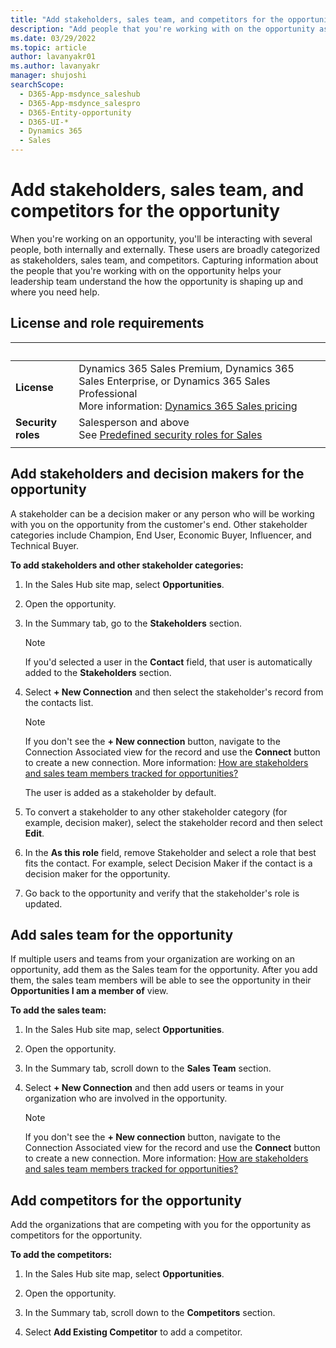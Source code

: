 ```yaml
---
title: "Add stakeholders, sales team, and competitors for the opportunity | MicrosoftDocs"
description: "Add people that you're working with on the opportunity as stakeholders and sales team."
ms.date: 03/29/2022
ms.topic: article
author: lavanyakr01
ms.author: lavanyakr
manager: shujoshi
searchScope: 
  - D365-App-msdynce_saleshub
  - D365-App-msdynce_salespro
  - D365-Entity-opportunity
  - D365-UI-*
  - Dynamics 365
  - Sales
---
```


# Add stakeholders, sales team, and competitors for the opportunity

When you're working on an opportunity, you'll be interacting with several people, both internally and externally. These users are broadly categorized as stakeholders, sales team, and competitors. Capturing information about the people that you're working with on the opportunity helps your leadership team understand the how the opportunity is shaping up and where you need help.  

## License and role requirements

| &nbsp; | &nbsp; |  
|-----------------------|---------|
| **License** | Dynamics 365 Sales Premium, Dynamics 365 Sales Enterprise, or Dynamics 365 Sales Professional <br>More information: [Dynamics 365 Sales pricing](https://dynamics.microsoft.com/sales/pricing/) |
| **Security roles** | Salesperson and above <br>  See [Predefined security roles for Sales](security-roles-for-sales.md)|
|||
 
## Add stakeholders and decision makers for the opportunity

A stakeholder can be a decision maker or any person who will be working with you on the opportunity from the customer's end. Other stakeholder categories include Champion, End User, Economic Buyer, Influencer, and Technical Buyer.

**To add stakeholders and other stakeholder categories:**

1. In the Sales Hub site map, select **Opportunities**.

1. Open the opportunity.
1. In the Summary tab, go to the **Stakeholders** section.
    > [!NOTE]
    > If you'd selected a user in the **Contact** field, that user is automatically added to the **Stakeholders** section.
1. Select **+ New Connection** and then select the stakeholder's record from the contacts list.

    > [!NOTE]
    > If you don't see the **+ New connection** button, navigate to the Connection Associated view for the record and use the **Connect** button to create a new connection. More information: [How are stakeholders and sales team members tracked for opportunities?](stakeholders-sales-team-members.md)

    The user is added as a stakeholder by default. 
1. To convert a stakeholder to any other stakeholder category (for example, decision maker), select the stakeholder record and then select **Edit**.
1. In the **As this role** field, remove Stakeholder and select a role that best fits the contact. For example, select Decision Maker if the contact is a decision maker for the opportunity. 
1. Go back to the opportunity and verify that the stakeholder's role is updated. 

## Add sales team for the opportunity

If multiple users and teams from your organization are working on an opportunity, add them as the Sales team for the opportunity. After you add them, the sales team members will be able to see the opportunity in their **Opportunities I am a member of** view. 

**To add the sales team:**

1. In the Sales Hub site map, select **Opportunities**.

1. Open the opportunity.
1. In the Summary tab, scroll down to the **Sales Team** section.
1. Select **+ New Connection** and then add users or teams in your organization who are involved in the opportunity. 
    > [!NOTE]
    > If you don't see the **+ New connection** button, navigate to the Connection Associated view for the record and use the **Connect** button to create a new connection. More information: [How are stakeholders and sales team members tracked for opportunities?](stakeholders-sales-team-members.md)


## Add competitors for the opportunity

Add the organizations that are competing with you for the opportunity as competitors for the opportunity.  

**To add the competitors:**

1. In the Sales Hub site map, select **Opportunities**.

1. Open the opportunity.
1. In the Summary tab, scroll down to the **Competitors** section.
1. Select **Add Existing Competitor** to add a competitor.
